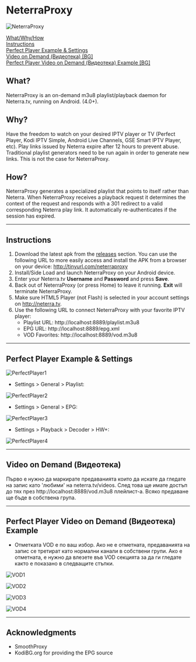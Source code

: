 # NeterraProxy

![NeterraProxy](https://raw.githubusercontent.com/sgloutnikov/NeterraProxy/master/app/src/main/res/mipmap-xxhdpi/ic_launcher.png)

[What/Why/How](#what)<br>
[Instructions](#instructions)<br>
[Perfect Player Example & Settings](https://github.com/sgloutnikov/NeterraProxy#perfect-player-example--settings)<br>
[Video on Demand (Видеотека) [BG]](https://github.com/sgloutnikov/NeterraProxy#video-on-demand-%D0%92%D0%B8%D0%B4%D0%B5%D0%BE%D1%82%D0%B5%D0%BA%D0%B0)<br>
[Perfect Player Video on Demand (Видеотека) Example [BG]](https://github.com/sgloutnikov/NeterraProxy#perfect-player-video-on-demand-%D0%92%D0%B8%D0%B4%D0%B5%D0%BE%D1%82%D0%B5%D0%BA%D0%B0-example)

## What?
NeterraProxy is an on-demand m3u8 playlist/playback daemon for Neterra.tv, running on Android. (4.0+).

## Why?
Have the freedom to watch on your desired IPTV player or TV (Perfect Player, Kodi IPTV Simple, Android Live Channels, GSE Smart IPTV Player, etc). Play links issued by Neterra expire after 12 hours to prevent abuse. Traditional playlist generators need to be run again in order to generate new links. This is not the case for NeterraProxy.

## How?
NeterraProxy generates a specialized playlist that points to itself rather than Neterra. When NeterraProxy receives a playback request it determines the context of the request and responds with a 301 redirect to a valid corresponding Neterra play link. It automatically re-authenticates if the session has expired.

---
## Instructions
1) Download the latest apk from the [releases](https://github.com/sgloutnikov/NeterraProxy/releases) section. You can use the following URL to more easily access and install the APK from a browser on your device: http://tinyurl.com/neterraproxy
2) Install/Side Load and launch NeterraProxy on your Android device. 
3) Enter your Neterra.tv **Username** and **Password** and press **Save**.
4) Back out of NeterraProxy (or press Home) to leave it running. **Exit** will terminate NeterraProxy.
5) Make sure HTML5 Player (not Flash) is selected in your account settings on http://neterra.tv.
6) Use the following URL to connect NeterraProxy with your favorite IPTV player:
    * Playlist URL: http://localhost:8889/playlist.m3u8
    * EPG URL: http://localhost:8889/epg.xml
    * VOD Favorites: http://localhost:8889/vod.m3u8
---
## Perfect Player Example & Settings
![PerfectPlayer1](https://raw.githubusercontent.com/sgloutnikov/NeterraProxy/master/screenshots/pp1.png)

* Settings > General > Playlist:

![PerfectPlayer2](https://raw.githubusercontent.com/sgloutnikov/NeterraProxy/master/screenshots/pp2.png)

* Settings > General > EPG:

![PerfectPlayer3](https://raw.githubusercontent.com/sgloutnikov/NeterraProxy/master/screenshots/pp3.png)

* Settings > Playback > Decoder > HW+:

![PerfectPlayer4](https://raw.githubusercontent.com/sgloutnikov/NeterraProxy/master/screenshots/pp4.png)

---
## Video on Demand (Видеотека)
Първо е нужно да маркирате предаванията които да искате да гледате на запис като 'любими' на neterra.tv/videos. След това ще имате достъп до тях през http://localhost:8889/vod.m3u8 плейлист-а. Всяко предаване ще бъде в собствена група. 

---
## Perfect Player Video on Demand (Видеотека) Example

* Отметката VOD е по ваш избор. Ако не е отметната, предаванията на запис се третират като нормални канали в собствени групи. Ако е отметната, е нужно да влезете във VOD секцията за да ги гледате както е показано в следващите стъпки. 

![VOD1](https://raw.githubusercontent.com/sgloutnikov/NeterraProxy/master/screenshots/vod1.png)

![VOD2](https://raw.githubusercontent.com/sgloutnikov/NeterraProxy/master/screenshots/vod2.png)

![VOD3](https://raw.githubusercontent.com/sgloutnikov/NeterraProxy/master/screenshots/vod3.png)

![VOD4](https://raw.githubusercontent.com/sgloutnikov/NeterraProxy/master/screenshots/vod4.png)

---
## Acknowledgments
* SmoothProxy
* KodiBG.org for providing the EPG source
